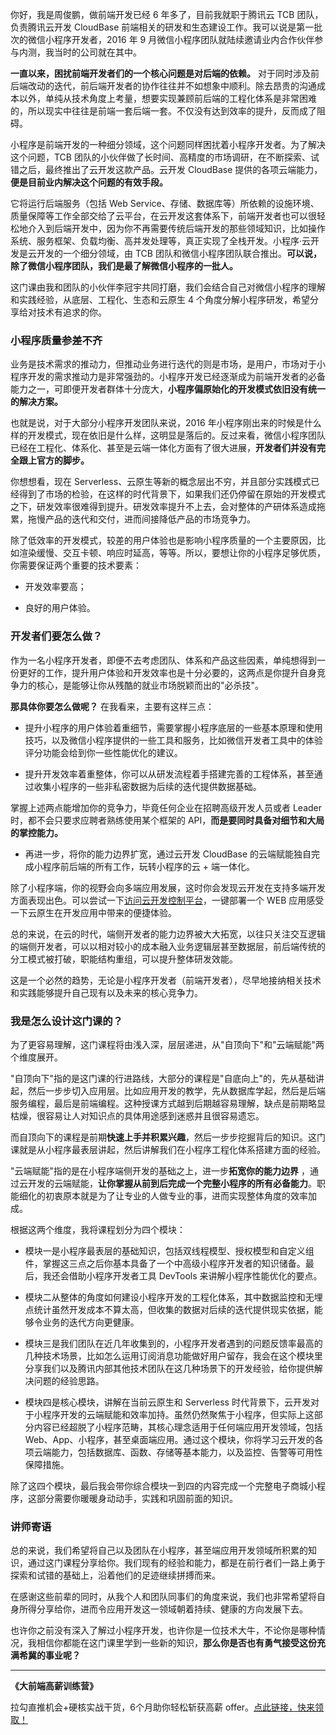 你好，我是周俊鹏，做前端开发已经 6 年多了，目前我就职于腾讯云 TCB 团队，负责腾讯云开发 CloudBase 前端相关的研发和生态建设工作。我可以说是第一批次的微信小程序开发者，2016 年 9 月微信小程序团队就陆续邀请业内合作伙伴参与内测，我当时的公司就在其中。

**一直以来，困扰前端开发者们的一个核心问题是对后端的依赖。** 对于同时涉及前后端改动的迭代，前后端开发者的协作往往并不如想象中顺利。除去昂贵的沟通成本以外，单纯从技术角度上考量，想要实现兼顾前后端的工程化体系是非常困难的，所以现实中往往是前端一套后端一套。不仅没有达到效率的提升，反而成了阻碍。

小程序是前端开发的一种细分领域，这个问题同样困扰着小程序开发者。为了解决这个问题，TCB 团队的小伙伴做了长时间、高精度的市场调研，在不断探索、试错之后，最终推出了云开发这款产品。云开发 CloudBase 提供的各项云端能力，**便是目前业内解决这个问题的有效手段。**

它将运行后端服务（包括 Web Service、存储、数据库等）所依赖的设施环境、质量保障等工作全部交给了云平台，在云开发这套体系下，前端开发者也可以很轻松地介入到后端开发中，因为你不再需要传统后端开发的那些领域知识，比如操作系统、服务框架、负载均衡、高并发处理等，真正实现了全栈开发。小程序·云开发是云开发的一个细分领域，由 TCB 团队和微信小程序团队联合推出。**可以说，除了微信小程序团队，我们是最了解微信小程序的一批人。**

这门课由我和团队的小伙伴李冠宇共同打磨，我们会结合自己对微信小程序的理解和实践经验，从底层、工程化、生态和云原生 4 个角度分解小程序研发，希望分享给对技术有追求的你。

### 小程序质量参差不齐

业务是技术需求的推动力，但推动业务进行迭代的则是市场，是用户，市场对于小程序开发的需求推动力是非常强劲的。小程序开发已经逐渐成为前端开发者的必备能力之一，可即便开发者群体十分庞大，**小程序偏原始化的开发模式依旧没有统一的解决方案。**

也就是说，对于大部分小程序开发团队来说，2016 年小程序刚出来的时候是什么样的开发模式，现在依旧是什么样，这明显是落后的。反过来看，微信小程序团队已经在工程化、体系化、甚至是云端一体化方面有了很大进展，**开发者们并没有完全跟上官方的脚步。**

你想想看，现在 Serverless、云原生等新的概念层出不穷，并且部分实践模式已经得到了市场的检验，在这样的时代背景下，如果我们还仍停留在原始的开发模式之下，研发效率很难得到提升。研发效率提升不上去，会对整体的产研体系造成拖累，拖慢产品的迭代和交付，进而间接降低产品的市场竞争力。

除了低效率的开发模式，较差的用户体验也是影响小程序质量的一个主要原因，比如渲染缓慢、交互卡顿、响应时延高，等等。所以，要想让你的小程序足够优质，你需要保证两个重要的技术要素：

* 开发效率要高；

* 良好的用户体验。

### 开发者们要怎么做？

作为一名小程序开发者，即便不去考虑团队、体系和产品这些因素，单纯想得到一份更好的工作，提升用户体验和开发效率也是十分必要的，这两点是你提升自身竞争力的核心，是能够让你从残酷的就业市场脱颖而出的"必杀技"。

**那具体你要怎么做呢？** 在我看来，主要有这样三点：

* 提升小程序的用户体验着重细节，需要掌握小程序底层的一些基本原理和使用技巧，以及微信小程序提供的一些工具和服务，比如微信开发者工具中的体验评分功能会给到你一些性能优化的建议。

* 提升开发效率着重整体，你可以从研发流程着手搭建完善的工程体系，甚至通过收集小程序的一些非私密数据为后续的迭代提供数据基础。

掌握上述两点能增加你的竞争力，毕竟任何企业在招聘高级开发人员或者 Leader 时，都不会只要求应聘者熟练使用某个框架的 API，**而是要同时具备对细节和大局的掌控能力。**

* 再进一步，将你的能力边界扩宽，通过云开发 CloudBase 的云端赋能独自完成小程序前后端的所有工作，玩转小程序的云 + 端一体化。

除了小程序端，你的视野会向多端应用发展，这时你会发现云开发在支持多端开发方面表现出色。可以尝试一下[访问云开发控制平台](https://console.cloud.tencent.com/tcb/env/index?action=CreateAndDeployCloudBaseProject&appUrl=https%3A%2F%2Fgithub.com%2FTCloudBase%2FWEB-TodoList-framework&appName=TodoList&tdl_anchor=act&tdl_site=lagou)，一键部署一个 WEB 应用感受一下云原生在开发应用中带来的便捷体验。

总的来说，在云的时代，端侧开发者的能力边界被大大拓宽，以往只关注交互逻辑的端侧开发者，可以以相对较小的成本融入业务逻辑层甚至数据层，前后端传统的分工模式被打破，职能结构重组，可以提升整体研发效能。

这是一个必然的趋势，无论是小程序开发者（前端开发者），尽早地接纳相关技术和实践能够提升自己现有以及未来的核心竞争力。

### 我是怎么设计这门课的？

为了更容易理解，这门课程将由浅入深，层层递进，从"自顶向下"和"云端赋能"两个维度展开。

"自顶向下"指的是这门课的行进路线，大部分的课程是"自底向上"的，先从基础讲起，然后一步步切入应用层。比如应用开发的教学，先从数据库学起，然后是后端服务编程，最后是前端编程。这种授课方式越到后期越容易理解，缺点是前期略显枯燥，很容易让人对知识点的具体用途感到迷惑并且很容易遗忘。

而自顶向下的课程是前期**快速上手并积累兴趣**，然后一步步挖掘背后的知识。这门课就是从小程序最表层讲起，然后讲解我们在小程序工程化体系搭建方面的经验。

"云端赋能"指的是在小程序端侧开发的基础之上，进一步**拓宽你的能力边界** ，通过云开发的云端赋能，**让你掌握从前到后完成一个完整小程序的所有必备能力**。职能细化的初衷原本就是为了让专业的人做专业的事，进而实现整体角度的效率加成。

根据这两个维度，我将课程划分为四个模块：

* 模块一是小程序最表层的基础知识，包括双线程模型、授权模型和自定义组件，掌握这三点之后你基本具备了一个中高级小程序开发者的知识储备。最后，我还会借助小程序开发者工具 DevTools 来讲解小程序性能优化的要点。

* 模块二从整体的角度如何建设小程序开发的工程化体系，其中数据监控和无埋点统计虽然开发成本不算太高，但收集的数据对后续的迭代提供现实依据，能够令业务的迭代方向更健康。

* 模块三是我们团队在近几年收集到的，小程序开发者遇到的问题反馈率最高的几种技术场景，比如怎么运用订阅消息功能做好用户留存，我会在这个模块里分享我们以及腾讯内部其他技术团队在这几种场景下的开发经验，给你提供解决问题的经验思路。

* 模块四是核心模块，讲解在当前云原生和 Serverless 时代背景下，云开发对于小程序开发的云端赋能和效率加持。虽然仍然聚焦于小程序，但实际上这部分内容已经超脱了小程序范畴，其核心理念适用于任何端应用开发领域，包括 Web、App、小程序，甚至桌面端应用。通过这个模块，你将学习云开发的各项云端能力，包括数据库、函数、存储等基本能力，以及监控、告警等可用性保障措施。

除了这四个模块，最后我会带你综合模块一到四的内容完成一个完整电子商城小程序，这部分需要你暖暖身动动手，实践和巩固前面的知识。

### 讲师寄语

总的来说，我们希望将自己以及团队在小程序，甚至端应用开发领域所积累的知识，通过这门课程分享给你。我们现有的经验和能力，都是在前行者们一路上勇于探索和试错的基础上，沿着他们的足迹继续拼搏而来。

在感谢这些前辈的同时，从我个人和团队同事们的角度来说，我们也非常希望将自身所得分享给你，进而令应用开发这一领域朝着持续、健康的方向发展下去。

也许你之前没有深入了解过小程序开发，也许你是一位技术大牛，不论你是哪种情况，我相信你都能在这门课里学到一些新的知识，**那么你是否也有勇气接受这份充满希冀的事业呢？**

*** ** * ** ***

**《大前端高薪训练营》**   

拉勾直推机会+硬核实战干货，6个月助你轻松斩获高薪 offer。[点此链接，快来领取！](https://kaiwu.lagou.com/fe_enhancement.html?utm_source=lagouedu&utm_medium=zhuanlan&utm_campaign=%E5%A4%A7%E5%89%8D%E7%AB%AF%E9%AB%98%E8%96%AA%E8%AE%AD%E7%BB%83%E8%90%A5)
